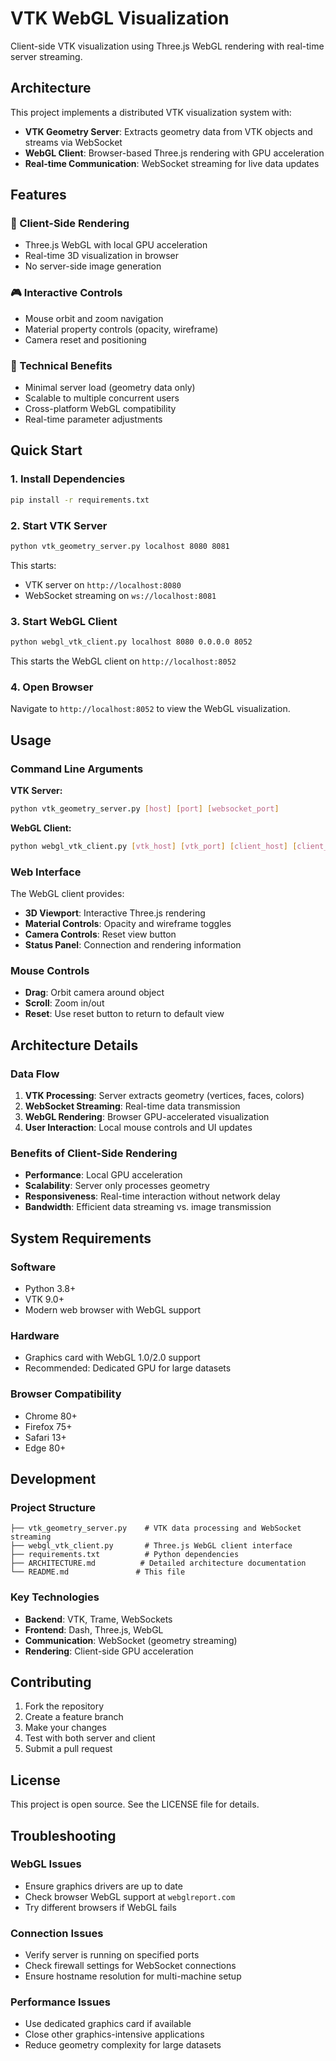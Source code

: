 # VTK WebGL Visualization

Client-side VTK visualization using Three.js WebGL rendering with real-time server streaming.

## Architecture

This project implements a distributed VTK visualization system with:

- **VTK Geometry Server**: Extracts geometry data from VTK objects and streams via WebSocket
- **WebGL Client**: Browser-based Three.js rendering with GPU acceleration
- **Real-time Communication**: WebSocket streaming for live data updates

## Features

### 🎨 Client-Side Rendering
- Three.js WebGL with local GPU acceleration
- Real-time 3D visualization in browser
- No server-side image generation

### 🎮 Interactive Controls
- Mouse orbit and zoom navigation
- Material property controls (opacity, wireframe)
- Camera reset and positioning

### 🔧 Technical Benefits
- Minimal server load (geometry data only)
- Scalable to multiple concurrent users
- Cross-platform WebGL compatibility
- Real-time parameter adjustments

## Quick Start

### 1. Install Dependencies

```bash
pip install -r requirements.txt
```

### 2. Start VTK Server

```bash
python vtk_geometry_server.py localhost 8080 8081
```

This starts:
- VTK server on `http://localhost:8080`
- WebSocket streaming on `ws://localhost:8081`

### 3. Start WebGL Client

```bash
python webgl_vtk_client.py localhost 8080 0.0.0.0 8052
```

This starts the WebGL client on `http://localhost:8052`

### 4. Open Browser

Navigate to `http://localhost:8052` to view the WebGL visualization.

## Usage

### Command Line Arguments

**VTK Server:**
```bash
python vtk_geometry_server.py [host] [port] [websocket_port]
```

**WebGL Client:**
```bash
python webgl_vtk_client.py [vtk_host] [vtk_port] [client_host] [client_port]
```

### Web Interface

The WebGL client provides:
- **3D Viewport**: Interactive Three.js rendering
- **Material Controls**: Opacity and wireframe toggles
- **Camera Controls**: Reset view button
- **Status Panel**: Connection and rendering information

### Mouse Controls

- **Drag**: Orbit camera around object
- **Scroll**: Zoom in/out
- **Reset**: Use reset button to return to default view

## Architecture Details

### Data Flow

1. **VTK Processing**: Server extracts geometry (vertices, faces, colors)
2. **WebSocket Streaming**: Real-time data transmission
3. **WebGL Rendering**: Browser GPU-accelerated visualization
4. **User Interaction**: Local mouse controls and UI updates

### Benefits of Client-Side Rendering

- **Performance**: Local GPU acceleration
- **Scalability**: Server only processes geometry
- **Responsiveness**: Real-time interaction without network delay
- **Bandwidth**: Efficient data streaming vs. image transmission

## System Requirements

### Software
- Python 3.8+
- VTK 9.0+
- Modern web browser with WebGL support

### Hardware
- Graphics card with WebGL 1.0/2.0 support
- Recommended: Dedicated GPU for large datasets

### Browser Compatibility
- Chrome 80+
- Firefox 75+
- Safari 13+
- Edge 80+

## Development

### Project Structure

```
├── vtk_geometry_server.py    # VTK data processing and WebSocket streaming
├── webgl_vtk_client.py       # Three.js WebGL client interface
├── requirements.txt          # Python dependencies
├── ARCHITECTURE.md          # Detailed architecture documentation
└── README.md               # This file
```

### Key Technologies

- **Backend**: VTK, Trame, WebSockets
- **Frontend**: Dash, Three.js, WebGL
- **Communication**: WebSocket (geometry streaming)
- **Rendering**: Client-side GPU acceleration

## Contributing

1. Fork the repository
2. Create a feature branch
3. Make your changes
4. Test with both server and client
5. Submit a pull request

## License

This project is open source. See the LICENSE file for details.

## Troubleshooting

### WebGL Issues
- Ensure graphics drivers are up to date
- Check browser WebGL support at `webglreport.com`
- Try different browsers if WebGL fails

### Connection Issues
- Verify server is running on specified ports
- Check firewall settings for WebSocket connections
- Ensure hostname resolution for multi-machine setup

### Performance Issues
- Use dedicated graphics card if available
- Close other graphics-intensive applications
- Reduce geometry complexity for large datasets 